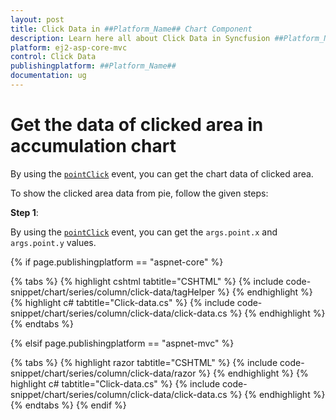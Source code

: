 ```yaml
---
layout: post
title: Click Data in ##Platform_Name## Chart Component
description: Learn here all about Click Data in Syncfusion ##Platform_Name## Chart component of Syncfusion Essential JS 2 and more.
platform: ej2-asp-core-mvc
control: Click Data
publishingplatform: ##Platform_Name##
documentation: ug
---
```



# Get the data of clicked area in accumulation chart

By using the [`pointClick`](../../api/accumulation-chart#pointclick) event, you can get the chart data of clicked area.

To show the clicked area data from pie, follow the given steps:

**Step 1**:

By using the [`pointClick`](../../api/accumulation-chart#pointclick) event, you can get the `args.point.x` and `args.point.y` values.

{% if page.publishingplatform == "aspnet-core" %}

{% tabs %}
{% highlight cshtml tabtitle="CSHTML" %}
{% include code-snippet/chart/series/column/click-data/tagHelper %}
{% endhighlight %}
{% highlight c# tabtitle="Click-data.cs" %}
{% include code-snippet/chart/series/column/click-data/click-data.cs %}
{% endhighlight %}
{% endtabs %}

{% elsif page.publishingplatform == "aspnet-mvc" %}

{% tabs %}
{% highlight razor tabtitle="CSHTML" %}
{% include code-snippet/chart/series/column/click-data/razor %}
{% endhighlight %}
{% highlight c# tabtitle="Click-data.cs" %}
{% include code-snippet/chart/series/column/click-data/click-data.cs %}
{% endhighlight %}
{% endtabs %}
{% endif %}

